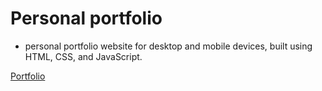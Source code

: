 # Personal portfolio

- personal portfolio website for desktop and mobile devices, built using HTML, CSS, and JavaScript.
 
[Portfolio](https://radu2022.github.io)